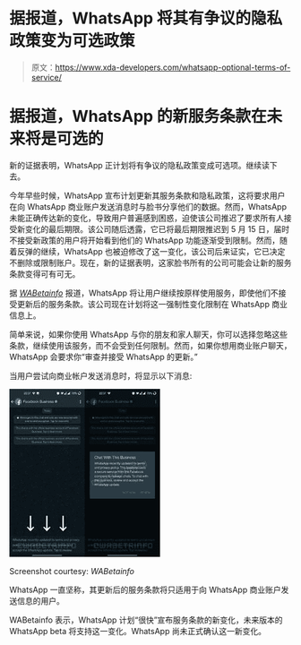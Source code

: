 # 据报道，WhatsApp 将其有争议的隐私政策变为可选政策

> 原文：<https://www.xda-developers.com/whatsapp-optional-terms-of-service/>

# 据报道，WhatsApp 的新服务条款在未来将是可选的

新的证据表明，WhatsApp 正计划将有争议的隐私政策变成可选项。继续读下去。

今年早些时候，WhatsApp 宣布计划更新其服务条款和隐私政策，这将要求用户在向 WhatsApp 商业账户发送消息时与脸书分享他们的数据。然而，WhatsApp 未能正确传达新的变化，导致用户普遍感到困惑，迫使该公司推迟了要求所有人接受新变化的最后期限。该公司随后透露，它已将最后期限推迟到 5 月 15 日，届时不接受新政策的用户将开始看到他们的 WhatsApp 功能逐渐受到限制。然而，随着反弹的继续，WhatsApp 也被迫修改了这一变化，该公司后来证实，它已决定不删除或限制账户。现在，新的证据表明，这家脸书所有的公司可能会让新的服务条款变得可有可无。

据 [*WABetainfo*](https://wabetainfo.com/news-about-terms-of-service-they-will-be-optional/) 报道，WhatsApp 将让用户继续按原样使用服务，即使他们不接受更新后的服务条款。该公司现在计划将这一强制性变化限制在 WhatsApp 商业信息上。

简单来说，如果你使用 WhatsApp 与你的朋友和家人聊天，你可以选择忽略这些条款，继续使用该服务，而不会受到任何限制。然而，如果你想用商业账户聊天，WhatsApp 会要求你“审查并接受 WhatsApp 的更新。”

当用户尝试向商业帐户发送消息时，将显示以下消息:

 <picture>![WhatsApp asking the user to accept the updated terms of service before messaing a business account](img/685378bd8e16ce03933a10f281995438.png)</picture> 

Screenshot courtesy: *WABetainfo*

WhatsApp 一直坚称，其更新后的服务条款将只适用于向 WhatsApp 商业账户发送信息的用户。

WABetainfo 表示，WhatsApp 计划“很快”宣布服务条款的新变化，未来版本的 WhatsApp beta 将支持这一变化。WhatsApp 尚未正式确认这一新变化。